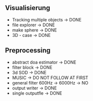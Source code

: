 ## Visualisierung
* Tracking multiple objects -> DONE
* file explorer -> DONE
* make sphere -> DONE
* 3D - case -> DONE


## Preprocessing
* abstract doa estimator -> DONE
* filter block  -> DONE
* 3d SOD        -> DONE
* MUSIC         -> DO NOT FOLLOW AT FIRST
* general filter 600Hz -> 6000Hz  -> NO
* output writer  -> DONE
* single outputfle -> DONE